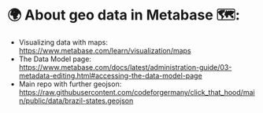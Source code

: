 # 🌍 About geo data in Metabase 🗺:

* Visualizing data with maps: https://www.metabase.com/learn/visualization/maps
* The Data Model page: https://www.metabase.com/docs/latest/administration-guide/03-metadata-editing.html#accessing-the-data-model-page
* Main repo with further geojson: https://raw.githubusercontent.com/codeforgermany/click_that_hood/main/public/data/brazil-states.geojson
